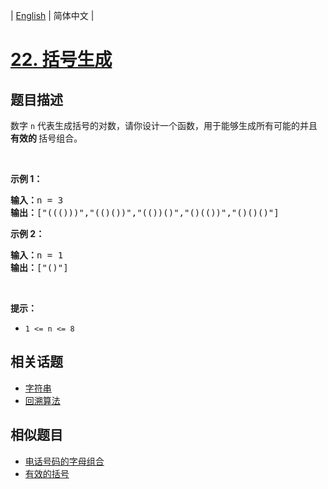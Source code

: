 
| [English](README_EN.md) | 简体中文 |

# [22. 括号生成](https://leetcode-cn.com/problems/generate-parentheses/)

## 题目描述

<p>数字 <code>n</code> 代表生成括号的对数，请你设计一个函数，用于能够生成所有可能的并且 <strong>有效的 </strong>括号组合。</p>

<p> </p>

<p><strong>示例 1：</strong></p>

<pre>
<strong>输入：</strong>n = 3
<strong>输出：</strong>["((()))","(()())","(())()","()(())","()()()"]
</pre>

<p><strong>示例 2：</strong></p>

<pre>
<strong>输入：</strong>n = 1
<strong>输出：</strong>["()"]
</pre>

<p> </p>

<p><strong>提示：</strong></p>

<ul>
	<li><code>1 <= n <= 8</code></li>
</ul>


## 相关话题

- [字符串](https://leetcode-cn.com/tag/string)
- [回溯算法](https://leetcode-cn.com/tag/backtracking)

## 相似题目

- [电话号码的字母组合](../letter-combinations-of-a-phone-number/README.md)
- [有效的括号](../valid-parentheses/README.md)
